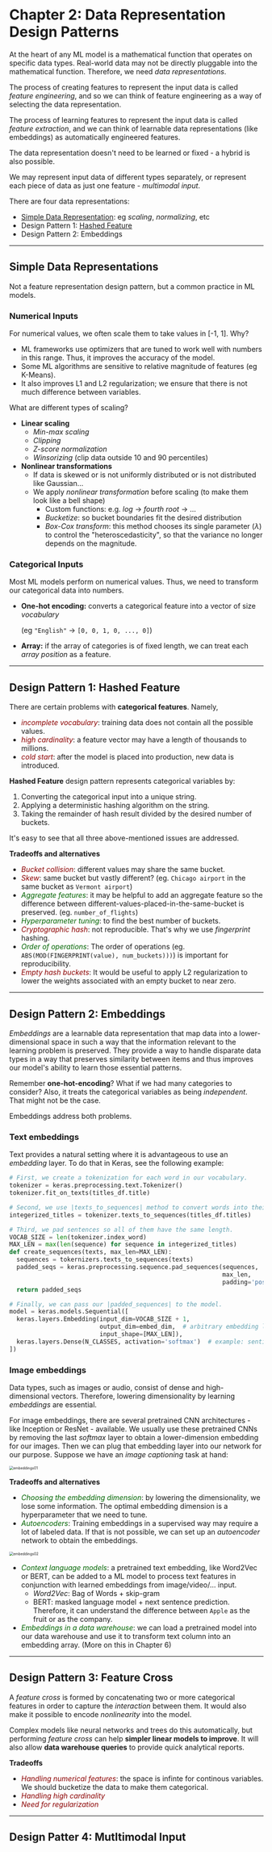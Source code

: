 # Chapter 2: Data Representation Design Patterns

At the heart of any ML model is a mathematical function that operates on specific data types. Real-world data may not be directly pluggable into the mathematical function. Therefore, we need _data representations_.

The process of creating features to represent the input data is called _feature engineering_, and so we can think of feature engineering as a way of selecting the data representation.

The process of learning features to represent the input data is called _feature extraction_, and we can think of learnable data representations (like embeddings) as automatically engineered features.

The data representation doesn't need to be learned or fixed - a hybrid is also possible.

We may represent input data of different types separately, or represent each piece of data as just one feature - _multimodal input_.

There are four data representations:

* [Simple Data Representation](#simple-data-representations): eg _scaling_, _normalizing_, etc
* Design Pattern 1: [Hashed Feature](#design-pattern-1-hashed-feature)
* Design Pattern 2: Embeddings

---

## Simple Data Representations

Not a feature representation design pattern, but a common practice in ML models.

### Numerical Inputs

For numerical values, we often scale them to take values in [-1, 1]. Why?

* ML frameworks use optimizers that are tuned to work well with numbers in this range. Thus, it improves the accuracy of the model.
* Some ML algorithms are sensitive to relative magnitude of features (eg K-Means).
* It also improves L1 and L2 regularization; we ensure that there is not much difference between variables.

What are different types of scaling?

* **Linear scaling**
  * _Min-max scaling_
  * _Clipping_
  * _Z-score normalization_
  * _Winsorizing_ (clip data outside 10 and 90 percentiles)
* **Nonlinear transformations**
  * If data is skewed or is not uniformly distributed or is not distributed like Gaussian...
  * We apply _nonlinear transformation_ before scaling (to make them look like a bell shape)
    * Custom functions: e.g. _log_ $\rightarrow$ _fourth root_ $\rightarrow$ ...
    * _Bucketize_: so bucket boundaries fit the desired distribution
    * _Box-Cox transform_: this method chooses its single parameter ($\lambda$) to control the "heteroscedasticity", so that the variance no longer depends on the magnitude.

### Categorical Inputs

Most ML models perform on numerical values. Thus, we need to transform our categorical data into numbers.

* **One-hot encoding:** converts a categorical feature into a vector of size _vocabulary_

  (eg `"English"` $\rightarrow$ `[0, 0, 1, 0, ..., 0]`)

* **Array:** if the array of categories is of fixed length, we can treat each _array position_ as a feature.

---

## Design Pattern 1: Hashed Feature

There are certain problems with **categorical features**. Namely,

* <span style="color:darkred">_incomplete vocabulary_</span>: training data does not contain all the possible values.
* <span style="color:darkred">_high cardinality_</span>: a feature vector may have a length of thousands to millions.
* <span style="color:darkred">_cold start_</span>: after the model is placed into production, new data is introduced.

**Hashed Feature** design pattern represents categorical variables by:

1. Converting the categorical input into a unique string.
2. Applying a deterministic hashing algorithm on the string.
3. Taking the remainder of hash result divided by the desired number of buckets.

It's easy to see that all three above-mentioned issues are addressed.



**Tradeoffs and alternatives**

- <span style="color:darkred">_Bucket collision_</span>: different values may share the same bucket.
- <span style="color:darkred">_Skew_</span>: same bucket but vastly different? (eg. `Chicago airport` in the same bucket as `Vermont airport`)
- <span style="color:darkgreen">_Aggregate features_</span>: it may be helpful to add an aggregate feature so the difference between different-values-placed-in-the-same-bucket is preserved. (eg. `number_of_flights`)
- <span style="color:darkgreen">_Hyperparameter tuning_</span>: to find the best number of buckets.
- <span style="color:darkred">_Cryptographic hash_</span>: not reproducible. That's why we use _fingerprint_ hashing.
- <span style="color:darkgreen">_Order of operations_</span>: The order of operations (eg. `ABS(MOD(FINGERPRINT(value), num_buckets)))`) is important for reproducibility.
- <span style="color:darkred">_Empty hash buckets_</span>: It would be useful to apply L2 regularization to lower the weights associated with an empty bucket to near zero.

---

## Design Pattern 2: Embeddings

_Embeddings_ are a learnable data representation that map data into a lower-dimensional space in such a way that the information relevant to the learning problem is preserved. They provide a way to handle disparate data types in a way that preserves similarity between items and thus improves our model's ability to learn those essential patterns.

Remember **one-hot-encoding**? What if we had many categories to consider? Also, it treats the categorical variables as being _independent_. That might not be the case.

Embeddings address both problems.

### Text embeddings

Text provides a natural setting where it is advantageous to use an _embedding_ layer. To do that in Keras, see the following example:

```python
# First, we create a tokenization for each word in our vocabulary.
tokenizer = keras.preprocessing.text.Tokenizer()
tokenizer.fit_on_texts(titles_df.title)

# Second, we use |texts_to_sequences| method to convert words into their indices.
integerized_titles = tokenizer.texts_to_sequences(titles_df.titles)

# Third, we pad sentences so all of them have the same length.
VOCAB_SIZE = len(tokenizer.index_word)
MAX_LEN = max(len(sequence) for sequence in integerized_titles)
def create_sequences(texts, max_len=MAX_LEN):
  sequences = tokernizers.texts_to_sequences(texts)
  padded_seqs = keras.preprocessing.sequence.pad_sequences(sequences,
                                                           max_len,
                                                           padding='post')
  return padded_seqs

# Finally, we can pass our |padded_sequences| to the model.
model = keras.models.Sequential([
  keras.layers.Embedding(input_dim=VOCAB_SIZE + 1,
                         output_dim=embed_dim,  # arbitrary embedding length
                         input_shape=[MAX_LEN]),
  keras.layers.Dense(N_CLASSES, activation='softmax')  # example: sentiment analysis
])
```

### Image embeddings

Data types, such as images or audio, consist of dense and high-dimensional vectors. Therefore, lowering dimensionality by learning _embeddings_ are essential.

For image embeddings, there are several pretrained CNN architectures - like Inception or ResNet - available. We usually use these pretrained CNNs by removing the last _softmax_ layer to obtain a lower-dimension embedding for our images. Then we can plug that embedding layer into our network for our purpose. Suppose we have an _image captioning_ task at hand:

<img src="img/embeddings01.jpg" alt="embeddings01" style="zoom:50%;" />

**Tradeoffs and alternatives**

* <span style="color:darkgreen">_Choosing the embedding dimension_</span>: by lowering the dimensionality, we lose some information. The optimal embedding dimension is a hyperparameter that we need to tune.
* <span style="color:darkgreen">_Autoencoders_</span>: Training embeddings in a supervised way may require a lot of labeled data. If that is not possible, we can set up an _autoencoder_ network to obtain the embeddings.

<img src="img/embeddings02.jpg" alt="embeddings02" style="zoom:50%;" />

* <span style="color:darkgreen">_Context language models_</span>: a pretrained text embedding, like Word2Vec or BERT, can be added to a ML model to process text features in conjunction with learned embeddings from image/video/... input.
  * _Word2Vec_: Bag of Words + skip-gram
  * BERT: masked language model + next sentence prediction. Therefore, it can understand the difference between `Apple` as the fruit or as the company.
* <span style="color:darkgreen">_Embeddings in a data warehouse_</span>: we can load a pretrained model into our data warehouse and use it to transform text column into an embedding array. (More on this in Chapter 6)

---

## Design Pattern 3: Feature Cross

A _feature cross_ is formed by concatenating two or more categorical features in order to capture the _interaction_ between them. It would also make it possible to encode _nonlinearity_ into the model.

Complex models like neural networks and trees do this automatically, but performing _feature cross_ can help **simpler linear models to improve**. It will also allow **data warehouse queries** to provide quick analytical reports.

**Tradeoffs**

* <span style="color:darkred">_Handling numerical features_</span>: the space is infinte for continous variables. We should bucketize the data to make them categorical.
* <span style="color:darkred">_Handling high cardinality_</span>
* <span style="color:darkred">_Need for regularization_</span>

---

## Design Patter 4: Mutltimodal Input

